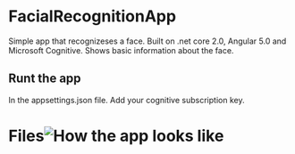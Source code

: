 # FacialRecognitionApp
Simple app that recognizeses a face. 
Built on .net core 2.0, Angular 5.0 and Microsoft Cognitive.
Shows basic information about the face.

## Runt the app
In the appsettings.json file. Add your cognitive subscription key.

# Files![How the app looks like](https://github.com/frenchan/FacialRecognitionApp/raw/master/face.PNG)
